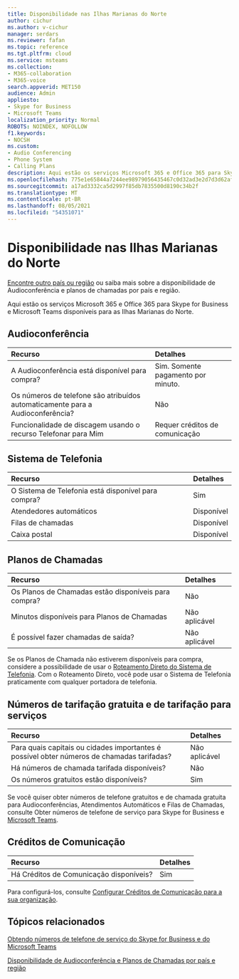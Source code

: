 ```yaml
---
title: Disponibilidade nas Ilhas Marianas do Norte
author: cichur
ms.author: v-cichur
manager: serdars
ms.reviewer: fafan
ms.topic: reference
ms.tgt.pltfrm: cloud
ms.service: msteams
ms.collection:
- M365-collaboration
- M365-voice
search.appverid: MET150
audience: Admin
appliesto:
- Skype for Business
- Microsoft Teams
localization_priority: Normal
ROBOTS: NOINDEX, NOFOLLOW
f1.keywords:
- NOCSH
ms.custom:
- Audio Conferencing
- Phone System
- Calling Plans
description: Aqui estão os serviços Microsoft 365 e Office 365 para Skype for Business e Microsoft Teams disponíveis para as Ilhas Marianas do Norte.
ms.openlocfilehash: 775e1e65844a7244ee98979056435467c0d32ad3e2d7d3d62af0526562f1d8cd
ms.sourcegitcommit: a17ad3332ca5d2997f85db7835500d8190c34b2f
ms.translationtype: MT
ms.contentlocale: pt-BR
ms.lasthandoff: 08/05/2021
ms.locfileid: "54351071"
---
```

# <a name="availability-in-northern-mariana-islands"></a>Disponibilidade nas Ilhas Marianas do Norte

[Encontre outro país ou região](country-and-region-availability-for-audio-conferencing-and-calling-plans.md) ou saiba mais sobre a disponibilidade de Audioconferência e planos de chamadas por país e região.

Aqui estão os serviços Microsoft 365 e Office 365 para Skype for Business e Microsoft Teams disponíveis para as Ilhas Marianas do Norte.
  
## <a name="audio-conferencing"></a>Audioconferência

|**Recurso**|**Detalhes**|
|:-----|:-----|
|A Audioconferência está disponível para compra?  <br/> |Sim. Somente pagamento por minuto. <br/> |
|Os números de telefone são atribuídos automaticamente para a Audioconferência?  <br/> | Não |
|Funcionalidade de discagem usando o recurso Telefonar para Mim  <br/> | Requer créditos de comunicação <br/> |
   
## <a name="phone-system"></a>Sistema de Telefonia

|**Recurso**|**Detalhes**|
|:-----|:-----|
|O Sistema de Telefonia está disponível para compra?  <br/> |Sim  <br/> |
|Atendedores automáticos <br/> |Disponível  <br/> |
|Filas de chamadas  <br/> |Disponível  <br/> |
|Caixa postal  <br/> |Disponível  <br/> |
   
## <a name="calling-plans"></a>Planos de Chamadas

|**Recurso**|**Detalhes**|
|:-----|:-----|
|Os Planos de Chamadas estão disponíveis para compra?  <br/> |Não  <br/> |
|Minutos disponíveis para Planos de Chamadas  <br/> |Não aplicável  <br/> |
|É possível fazer chamadas de saída?  <br/> |Não aplicável  <br/> |

Se os Planos de Chamada não estiverem disponíveis para compra, considere a possibilidade de usar o [Roteamento Direto do Sistema de Telefonia](../direct-routing-landing-page.md). Com o Roteamento Direto, você pode usar o Sistema de Telefonia praticamente com qualquer portadora de telefonia.
   
## <a name="toll-and-toll-free-numbers-for-services"></a>Números de tarifação gratuita e de tarifação para serviços

|**Recurso**|**Detalhes**|
|:-----|:-----|
|Para quais capitais ou cidades importantes é possível obter números de chamadas tarifadas?   | Não aplicável <br/> |
|Há números de chamada tarifada disponíveis?  <br/> |Não <br/> |
|Os números gratuitos estão disponíveis?  <br/> |Sim <br/> |
   
 Se você quiser obter números de telefone gratuitos e de chamada gratuita para Audioconferências, Atendimentos Automáticos e Filas de Chamadas, consulte Obter números de telefone de serviço para Skype for Business e [Microsoft Teams](../getting-service-phone-numbers.md).
  
## <a name="communications-credits"></a>Créditos de Comunicação

|**Recurso**|**Detalhes**|
|:-----|:-----|
|Há Créditos de Comunicação disponíveis?  <br/> |Sim  <br/> |
   
Para configurá-los, consulte [Configurar Créditos de Comunicação para a sua organização](../set-up-communications-credits-for-your-organization.md).
  
## <a name="related-topics"></a>Tópicos relacionados

[Obtendo números de telefone de serviço do Skype for Business e do Microsoft Teams](../getting-service-phone-numbers.md)

[Disponibilidade de Audioconferência e Planos de Chamadas por país e região](country-and-region-availability-for-audio-conferencing-and-calling-plans.md)